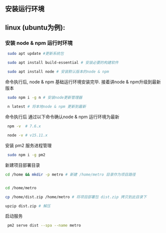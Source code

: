 ## 安装运行环境

## linux (ubuntu为例):

### 安装 node & npm 运行时环境

```bash
 sudo apt update #更新系统包

 sudo apt install build-essential # 安装必要的构建软件

 sudo apt install node # 安装默认版本的node & npm
```
命令执行后, node & npm 基础运行环境安装完毕. 接着讲node & npm升级到最新版本

```bash
 sudo npm i -g n # 安装node更新管理器
 
 n latest # 将本地node & npm 更新到最新
```
命令执行后 通过以下命令确认node & npm 运行环境为最新

```bash
 npm -v  # 7.6.x

 node -v # v15.11.x
```

安装 pm2 服务进程管理

```bash
 sudo npm i -g pm2
```

新建项目部署目录

```bash
cd /home && mkdir -p metro # 新建 /home/metro 目录作为项目路径


cd /home/metro

cp /home/dist.zip /home/metro # 将项目部署包 dist.zip 拷贝到此目录下

upzip dist.zip # 解压

```
启动服务

```bash
 pm2 serve dist --spa --name metro 
```
